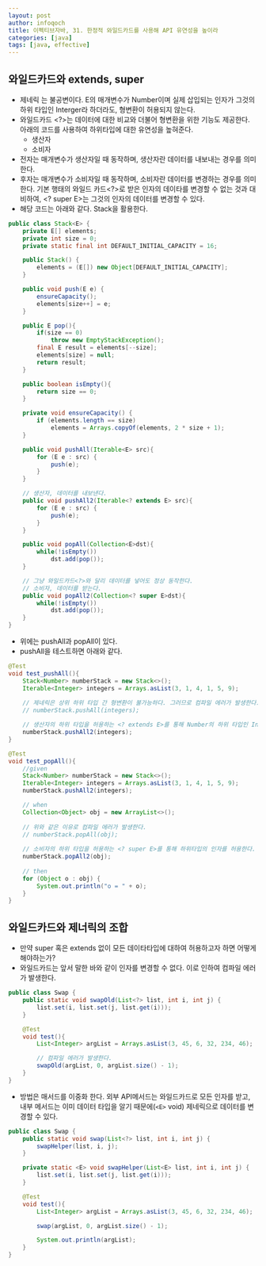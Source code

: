 ```yaml
---
layout: post
author: infoqoch
title: 이펙티브자바, 31. 한정적 와일드카드를 사용해 API 유연성을 높이라
categories: [java]
tags: [java, effective]
---
```


## 와일드카드와 extends, super
- 제네릭 <E>는 불공변이다. E의 매개변수가 Number이며 실제 삽입되는 인자가 그것의 하위 타입인 Interger라 하더라도, 형변환이 허용되지 않는다. 
- 와일드카드 <?>는 데이터에 대한 비교와 더불어 형변환을 위한 기능도 제공한다. 아래의 코드를 사용하여 하위타입에 대한 유연성을 높혀준다. 
    - <? extends E> 생산자
    - <? super E> 소비자 
- 전자는 매개변수가 생산자일 때 동작하며, 생산자란 데이터를 내보내는 경우를 의미한다.
- 후자는 매개변수가 소비자일 때 동작하며, 소비자란 데이터를 변경하는 경우를 의미한다. 기본 행태의 와일드 카드<?>로 받은 인자의 데이타를 변경할 수 없는 것과 대비하여, <? super E>는 그것의 인자의 데이터를 변경할 수 있다. 
- 해당 코드는 아래와 같다. Stack을 활용한다. 

```java
public class Stack<E> {
    private E[] elements;
    private int size = 0;
    private static final int DEFAULT_INITIAL_CAPACITY = 16;

    public Stack() {
        elements = (E[]) new Object[DEFAULT_INITIAL_CAPACITY];
    }

    public void push(E e) {
        ensureCapacity();
        elements[size++] = e;
    }

    public E pop(){
        if(size == 0)
            throw new EmptyStackException();
        final E result = elements[--size];
        elements[size] = null;
        return result;
    }

    public boolean isEmpty(){
        return size == 0;
    }

    private void ensureCapacity() {
        if (elements.length == size)
            elements = Arrays.copyOf(elements, 2 * size + 1);
    }

    public void pushAll(Iterable<E> src){
        for (E e : src) {
            push(e);
        }
    }

    // 생산자, 데이터를 내보낸다.
    public void pushAll2(Iterable<? extends E> src){
        for (E e : src) {
            push(e);
        }
    }

    public void popAll(Collection<E>dst){
        while(!isEmpty())
            dst.add(pop());
    }

    // 그냥 와일드카드<?>와 달리 데이터를 넣어도 정상 동작한다.
    // 소비자, 데이터를 받는다.
    public void popAll2(Collection<? super E>dst){
        while(!isEmpty())
            dst.add(pop());
    }
}

```

- 위에는 pushAll과 popAll이 있다.
- pushAll을 테스트하면 아래와 같다.

```java
@Test
void test_pushAll(){
    Stack<Number> numberStack = new Stack<>();
    Iterable<Integer> integers = Arrays.asList(3, 1, 4, 1, 5, 9);
    
    // 제네릭은 상위 하위 타입 간 형변환이 불가능하다. 그러므로 컴파일 에러가 발생한다.
    // numberStack.pushAll(integers);

    // 생산자의 하위 타입을 허용하는 <? extends E>를 통해 Number의 하위 타입인 Integer를 인자로 허용한다. 
    numberStack.pushAll2(integers);
}
```


```java
@Test
void test_popAll(){
    //given
    Stack<Number> numberStack = new Stack<>();
    Iterable<Integer> integers = Arrays.asList(3, 1, 4, 1, 5, 9);
    numberStack.pushAll2(integers);

    // when
    Collection<Object> obj = new ArrayList<>();
    
    // 위와 같은 이유로 컴파일 에러가 발생한다. 
    // numberStack.popAll(obj);
    
    // 소비자의 하위 타입을 허용하는 <? super E>를 통해 하위타입의 인자를 허용한다. 
    numberStack.popAll2(obj);
    
    // then
    for (Object o : obj) {
        System.out.println("o = " + o);
    }
}
```


## 와일드카드와 제너릭의 조합
- 만약 super 혹은 extends 없이 모든 데이타타입에 대하여 허용하고자 하면 어떻게 해야하는가?
- 와일드카드는 앞서 말한 바와 같이 인자를 변경할 수 없다. 이로 인하여 컴파일 에러가 발생한다. 

```java
public class Swap {
    public static void swapOld(List<?> list, int i, int j) {
        list.set(i, list.set(j, list.get(i)));
    }

    @Test
    void test(){
        List<Integer> argList = Arrays.asList(3, 45, 6, 32, 234, 46);

        // 컴파일 에러가 발생한다. 
        swapOld(argList, 0, argList.size() - 1);
    }
}

```

- 방법은 매서드를 이중화 한다. 외부 API메서드는 와일드카드로 모든 인자를 받고, 내부 메서드는 이미 데이터 타입을 알기 때문에(`<E>` void) 제네릭으로 데이터를 변경할 수 있다.

```java
public class Swap {
    public static void swap(List<?> list, int i, int j) {
        swapHelper(list, i, j);
    }

    private static <E> void swapHelper(List<E> list, int i, int j) {
        list.set(i, list.set(j, list.get(i)));
    }

    @Test
    void test(){
        List<Integer> argList = Arrays.asList(3, 45, 6, 32, 234, 46);

        swap(argList, 0, argList.size() - 1);

        System.out.println(argList);
    }
}
```